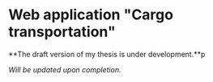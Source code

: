 # Web application "Cargo transportation"

**The draft version of my thesis is under development.**p

*Will be updated upon completion.*
